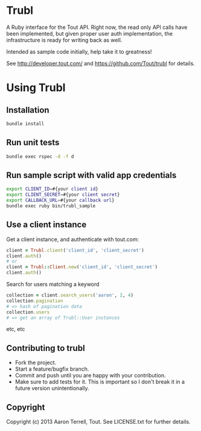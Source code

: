 # Trubl

A Ruby interface for the Tout API. Right now, the read only API calls have been implemented, 
but given proper user auth implementation, the infrastructure is ready for writing back as well.

Intended as sample code initially, help take it to greatness!

See http://developer.tout.com/ and https://github.com/Tout/trubl for details.

# Using Trubl

## Installation
```sh
bundle install
```

## Run unit tests
```sh
bundle exec rspec -d -f d
```

## Run sample script with valid app credentials
```sh
export CLIENT_ID=#{your client id}
export CLIENT_SECRET=#{your client secret}
export CALLBACK_URL=#{your callback url}
bundle exec ruby bin/trubl_sample
```

## Use a client instance
Get a client instance, and authenticate with tout.com:
```rb
client = Trubl.client('client_id', 'client_secret')
client.auth()
# or
client = Trubl::Client.new('client_id', 'client_secret')
client.auth()
```

Search for users matching a keyword
```rb
collection = client.search_users('aaron', 2, 4)
collection.pagination
# => hash of pagination data
collection.users
# => get an array of Trubl::User instances
```

etc, etc

## Contributing to trubl
 
* Fork the project.
* Start a feature/bugfix branch.
* Commit and push until you are happy with your contribution.
* Make sure to add tests for it. This is important so I don't break it in a future version unintentionally.

## Copyright

Copyright (c) 2013 Aaron Terrell, Tout. See LICENSE.txt for
further details.

